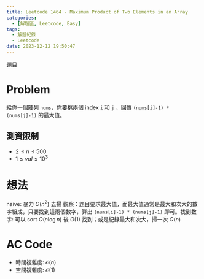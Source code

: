 ```yaml
---
title: Leetcode 1464 - Maximum Product of Two Elements in an Array
categories:
  - [解題區, Leetcode, Easy]
tags:
  - 解題紀錄
  - Leetcode
date: 2023-12-12 19:50:47
---
```


[題目](https://leetcode.com/problems/maximum-product-of-two-elements-in-an-array/description)

# Problem

給你一個陣列 `nums`，你要挑兩個 index `i` 和 `j` ，回傳 `(nums[i]-1) * (nums[j]-1)` 的最大值。

## 測資限制

- $2 \le n \le 500$
- $1 \le val \le 10^3$

# 想法

naive: 暴力 $O(n^2)$ 去掃
觀察：題目要求最大值，而最大值通常是最大和次大的數字組成，只要找到這兩個數字，算出 `(nums[i]-1) * (nums[j]-1)` 即可。找到數字: 可以 sort $O(n\log{n})$ 後 $O(1)$ 找到；或是紀錄最大和次大，掃一次 $O(n)$

# AC Code

<script src="https://emgithub.com/embed-v2.js?target=https%3A%2F%2Fgithub.com%2Froy4801%2Fsolved_problems%2Fblob%2Fmaster%2Fleetcode%2F1464.cpp%23L18-L41&style=github&type=code&showBorder=on&showLineNumbers=on&showFileMeta=on&showFullPath=on&showCopy=on"></script>

- 時間複雜度: $\mathcal{O}(n)$
- 空間複雜度: $\mathcal{O}(1)$

<!-- # 賞析


# 心得 -->

